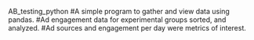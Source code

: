 AB_testing_python
#A simple program to gather and view data using pandas. 
#Ad engagement data for experimental groups sorted, and analyzed.
#Ad sources and engagement per day were metrics of interest.
